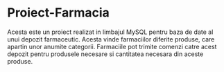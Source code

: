 # Proiect-Farmacia
Acesta este un proiect realizat in limbajul MySQL pentru baza de date al unui depozit farmaceutic. Acesta vinde farmaciilor diferite produse, care apartin unor anumite categorii.
Farmaciile pot trimite comenzi catre acest depozit pentru produsele necesare si cantitatea necesara din aceste produse. 
